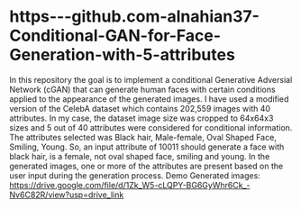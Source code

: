 # https---github.com-alnahian37-Conditional-GAN-for-Face-Generation-with-5-attributes
In this repository the goal is to implement a conditional Generative Adversial Network (cGAN) that can generate human faces with certain conditions applied to the appearance of the generated images. I have used a modified version of the CelebA dataset which contains 202,559 images with 40 attributes. In my case, the dataset image size was cropped to 64x64x3 sizes and 5 out of 40 attributes were considered for conditional information.
The attributes selected was Black hair, Male-female, Oval Shaped Face, Smiling, Young. So, an input attribute of 10011 should generate a face with black hair, is a female, not oval shaped face, smiling and young. In the generated images, one or more of the attributes are present based on the user input during the generation process.
Demo Generated images: https://drive.google.com/file/d/1Zk_W5-cLQPY-BG6GyWhr6Ck_-Nv6C82R/view?usp=drive_link
